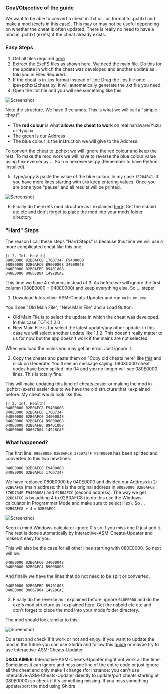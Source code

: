 ### Goal/Objective of the guide

We want to be able to convert a cheat in .txt or .ips format to .pchtxt and make a mod (exefs in this case). This may or may not be useful depending on whether the cheat is often updated. There is really no need to have a mod in .pchtxt (exefs) if the cheat already exists.

### Easy Steps

1. Get all files required [here](https://github.com/StevensND/ghidra-port-mods-guide/tree/main/Cheat%20to%20.pchtxt/Files%20Required)
2. Extract the ExeFS files as shown [here](https://youtu.be/d1XWoEgAgrU?t=78). We need the main file. Do this for the update in which the cheat was developed and another update as I told you in Files Required.
3. If the cheat is in .ips format instead of .txt: Drag the .ips file onto ips+pchtxt2cheat.py. It will automatically generate the .txt file you need.
4. Open the .txt file and you will see something like this:

![Screenshot](https://i.gyazo.com/9a290620fa370743b05b6547f944b39d.png)

Note the structure. We have 3 columns. This is what we will call a "simple cheat".

- The **red colour** is what **allows the cheat to work** on real hardware/Yuzu or Ryujinx.
- The green is our Address
- The blue colour is the instruction we will give to the Address.

To convert the cheat to .pchtxt we will ignore the red colour and keep the rest. To make the mod work we will have to reverse the blue colour value using hexreverser.py ... So run hexreverser.py (Remember to have Python installed).

5. Type/copy & paste the value of the blue colour. In my case `1E204041`. If you have more lines starting with `040` keep entering values. Once you are done type "pause" and all results will be printed.

![Screenshot](https://i.gyazo.com/3b60ed2bb2206eaf0691e239e6ca8c15.png)

6. Finally do the exefs mod structure as I explained [here](https://github.com/StevensND/ghidra-port-mods-guide/blob/main/GhidraFinalSteps.md): Get the nsboid etc etc and don't forget to place the mod into your mods folder directory.

### "Hard" Steps

The reason I call these steps "Hard Steps" is because this time we will use a more complicated cheat like this one:


```
[♯ 2. Inf. Health]
080E0000 02B0AFC8 176D734F F9400008
080E0000 02B0AFC0 B9000808 34000048
040E0000 02B0AFBC B9401808
040E0000 00667D04 14928CAE
```
This time we have 4 columns instead of 3. As before we will ignore the first column (080E0000 + 040E0000) and keep everything else. So ... steps:

1. Download Interactive-ASM-Cheats-Updater and run `main_en.exe`

You'll see "Old Main File", "New Main File" and a Load Button. 

- Old Main File is to select the update in which the cheat was developed. In this case TOTK 1.2.0
- New Main File is for select the latest update/any other update. In this case we will select another update like 1.1.2. This doesn't really matter to us for now but the app doesn't work if the mains are not selected.

When you load the mains you may get an error. Just ignore it.

2. Copy the cheats and paste them on "Copy old cheats here" like [this](https://i.gyazo.com/c20919fddb36453ce7816459cf6d58c6.png) and click on Generate. You'll see an message saying: 080X0000 cheat codes have been splited into 04 and you no longer will see 080E0000 lines. This is totally fine.
   
 This will make updating this kind of cheats easier or making the mod in .pchtxt (exefs) easier due to we have the old structure that I explained before. My cheat would look like this:

 ```
[♯ 2. Inf. Health]
040E0000 02B0AFC8 F9400008
040E0000 02B0AFCC 176D734F
040E0000 02B0AFC0 34000048
040E0000 02B0AFC4 B9000808
040E0000 02B0AFBC B9401808
040E0000 00667D04 14928CAE
```
### What happened?

The first line: `080E0000 02B0AFC8 176D734F F9400008` has been splitted and converted to this two new lines: 
 
 ```
040E0000 02B0AFC8 F9400008
040E0000 02B0AFCC 176D734F
 ```

We have replaced 080E0000 by 040E0000 and divided our Address in 2: `02B0AFC8` (main address: this is the original address in `080E0000 02B0AFC8 176D734F F9400008`) and `02B0AFCC` (second address). The way we get `02B0AFCC` is by adding 4 to 02B0AFC8 (to do this use the Windows calculator in Programmer Mode and make sure to select Hex). So ... `02B0AFC8 + 4` = `02B0AFCC`

![Screenshot](https://i.gyazo.com/c937db3bbfbc61a5e556fa734111da76.png)

Keep in mind Windows calculator ignore 0's so if you miss one 0 just add it. The rest is done automatically by Interactive-ASM-Cheats-Updater and makes it easy for you.

This will also be the case for all other lines starting with 080E0000. So next will be:

```
040E0000 02B0AFC0 34000048
040E0000 02B0AFC4 B9000808
```
And finally we have the lines that do not need to be split or converted.

```
040E0000 02B0AFBC B9401808
040E0000 00667D04 14928CAE
```


3. Finally do the reverse as I explained before, ignore `040E0000` and do the exefs mod structure as I explained [here](https://github.com/StevensND/ghidra-port-mods-guide/blob/main/GhidraFinalSteps.md): Get the nsboid etc etc and don't forget to place the mod into your mods folder directory.

The mod should look similar to this:

![Screenshot](https://i.gyazo.com/b913ca68d725b4e2ea219520dc08c55b.png)

Do a test and check if it work or not and enjoy. If you want to update the mod in the future you can use Ghidra and follow this [guide](https://github.com/StevensND/ghidra-port-mods-guide/blob/main/RyujinxSteps.md) or maybe try to use Interactive-ASM-Cheats-Updater

**DISCLAIMER**: Interactive-ASM-Cheats-Updater might not work all the time. Sometimes it can ignore and miss one line of the entire code or just ignore all the cheat and only make 1 change (for instance: you can't use Interactive-ASM-Cheats-Updater directly to update/port cheats starting at 080E0000) so check if it's something missing. If you miss something update/port the mod using Ghidra
